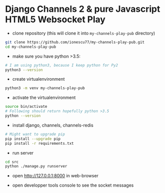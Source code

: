 # Django Channels 2 & pure Javascript HTML5 Websocket Play

- clone repository (this will clone it into `my-channels-play-pub` directory)
```bash
git clone https://github.com/ionescu77/my-channels-play-pub.git
cd my-channels-play-pub
```
- make sure you have python >3.5:
```bash
# I am using python3, because I keep python for Py2
python3 --version
```
- create virtualenvironment
```bash
python3 -m venv my-channels-play-pub
```
- activate the virtualenvironment
```bash
source bin/activate
# Following should return hopefully python >3.5
python --version
```
- install django, channels, channels-redis
```bash
# Might want to upgrade pip
pip install --upgrade pip
pip install -r requirements.txt
```
- run server
```bash
cd src
python ./manage.py runserver
```

- open http://127.0.0.1:8000 in web-browser

- open developper tools console to see the socket messages
